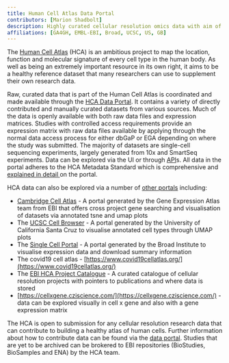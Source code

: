 ```yaml
---
title: Human Cell Atlas Data Portal
contributors: [Marion Shadbolt]
description: Highly curated cellular resolution omics data with aim of building healthy atlas of all human cells.
affiliations: [GA4GH, EMBL-EBI, Broad, UCSC, US, GB]
---
```


The [Human Cell Atlas](https://www.humancellatlas.org/) (HCA) is an ambitious project to map the location, function and molecular signature of every cell type in the human body. As well as being an extremely important resource in its own right, it aims to be a healthy reference dataset that many researchers can use to supplement their own research data.

Raw, curated data that is part of the Human Cell Atlas is coordinated and made available through the [HCA Data Portal](https://data.humancellatlas.org/). It contains a variety of directly contributed and manually curated datasets from various sources. Much of the data is openly available with both raw data files and expression matrices. Studies with controlled access requirements provide an expression matrix with raw data files available by applying through the normal data access process for either dbGaP or EGA depending on where the study was submitted. The majority of datasets are single-cell sequencing experiments, largely generated from 10x and SmartSeq experiments. Data can be explored via the UI or through [API](https://data.humancellatlas.org/apis)s. All data in the portal adheres to the HCA Metadata Standard which is comprehensive and [explained in detail ](https://data.humancellatlas.org/metadata)on the portal.

HCA data can also be explored via a number of [other portals](https://www.humancellatlas.org/portals/) including:


* [Cambridge Cell Atlas](https://www.cambridgecellatlas.org/) - A portal generated by the Gene Expression Atlas team from EBI that offers cross project gene searching and visualisation of datasets via annotated tsne and umap plots
* The [UCSC Cell Browser](https://cells.ucsc.edu/?proj=hca) - A portal generated by the University of California Santa Cruz to visualise annotated cell types through UMAP plots
* The [Single Cell Portal](https://singlecell.broadinstitute.org/single_cell?scpbr=human-cell-atlas-main-collection) - A portal generated by the Broad Institute to visualise expression data and download summary information
* The covid19 cell atlas - [https://www.covid19cellatlas.org/](https://www.covid19cellatlas.org/)
* The [EBI HCA Project Catalogue](https://www.ebi.ac.uk/humancellatlas/project-catalogue/) -  A curated catalogue of cellular resolution projects with pointers to publications and where data is stored
* [https://cellxgene.cziscience.com/](https://cellxgene.cziscience.com/) - data can be explored visually in cell x gene and also with a gene expression matrix

The HCA is open to submission for any cellular resolution research data that can contribute to building a healthy atlas of human cells. Further information about how to contribute data can be found via the [data portal](https://data.humancellatlas.org/contribute). Studies that are yet to be archived can be brokered to EBI repositories (BioStudies, BioSamples and ENA) by the HCA team.

